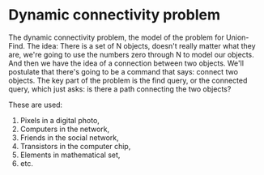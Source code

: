 # Dynamic connectivity problem

The dynamic connectivity problem, the model of the problem for Union-Find. 
The idea: There is a set of N objects, doesn't really matter what they are, we're going to use the numbers zero through N to model our objects.
And then we have the idea of a connection between two objects.
We'll postulate that there's going to be a command that says: connect two objects. 
The key part of the problem is the find query, or the connected query, which just asks: is there a path connecting the two objects?


These are used:
1. Pixels in a digital photo,
2. Computers in the network,
3. Friends in the social network,
4. Transistors in the computer chip,
5. Elements in mathematical set,
6. etc.
